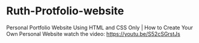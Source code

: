 # Ruth-Protfolio-website
Personal Portfolio Website Using HTML and CSS Only | How to Create Your Own Personal Website
watch the video: https://youtu.be/S52cSGrstJs
